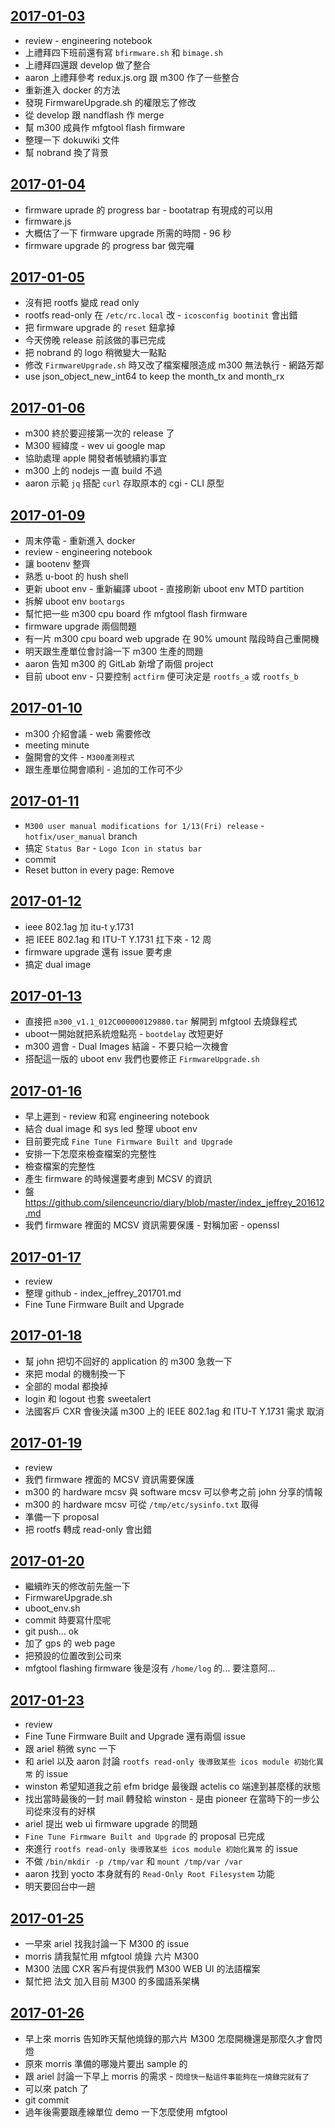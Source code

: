 
[2017-01-03](https://github.com/silenceuncrio/diary/wiki/20170103_jeffrey)
---
- review - engineering notebook
- 上禮拜四下班前還有寫 `bfirmware.sh` 和 `bimage.sh`
- 上禮拜四還跟 develop 做了整合
- aaron 上禮拜參考 redux.js.org 跟 m300 作了一些整合
- 重新進入 docker 的方法
- 發現 FirmwareUpgrade.sh 的權限忘了修改
- 從 develop 跟 nandflash 作 merge
- 幫 m300 成員作 mfgtool flash firmware
- 整理一下 dokuwiki 文件
- 幫 nobrand 換了背景

[2017-01-04](https://github.com/silenceuncrio/diary/wiki/20170104_jeffrey)
---
- firmware uprade 的 progress bar - bootatrap 有現成的可以用
- firmware.js
- 大概估了一下 firmware upgrade 所需的時間 - 96 秒
- firmware upgrade 的 progress bar 做完囉

[2017-01-05](https://github.com/silenceuncrio/diary/wiki/20170105_jeffrey)
---
- 沒有把 rootfs 變成 read only
- rootfs read-only 在 `/etc/rc.local` 改 - `icosconfig bootinit` 會出錯
- 把 firmware upgrade 的 `reset` 鈕拿掉
- 今天傍晚 release 前該做的事已完成
- 把 nobrand 的 logo 稍微變大一點點
- 修改 `FirmwareUpgrade.sh` 時又改了檔案權限造成 m300 無法執行 - 網路芳鄰
- use json_object_new_int64 to keep the month_tx and month_rx

[2017-01-06](https://github.com/silenceuncrio/diary/wiki/20170106_jeffrey)
---
- m300 終於要迎接第一次的 release 了
- M300 經緯度 - wev ui google map
- 協助處理 apple 開發者帳號續約事宜
- m300 上的 nodejs 一直 build 不過
- aaron 示範 `jq` 搭配 `curl` 存取原本的 cgi - CLI 原型

[2017-01-09](https://github.com/silenceuncrio/diary/wiki/20170109_jeffrey)
---
- 周末停電 - 重新進入 docker
- review - engineering notebook
- 讓 bootenv 整齊
- 熟悉 u-boot 的 hush shell
- 更新 uboot env - 重新編譯 uboot - 直接刷新 uboot env MTD partition
- 拆解 uboot env `bootargs`
- 幫忙把一些 m300 cpu board 作 mfgtool flash firmware
- firmware upgrade 兩個問題
- 有一片 m300 cpu board web upgrade 在 90% umount 階段時自己重開機
- 明天跟生產單位會討論一下 m300 生產的問題
- aaron 告知 m300 的 GitLab 新增了兩個 project
- 目前 uboot env - 只要控制 `actfirm` 便可決定是 `rootfs_a` 或 `rootfs_b`

[2017-01-10](https://github.com/silenceuncrio/diary/wiki/20170110_jeffrey)
---
- m300 介紹會議 - web 需要修改
- meeting minute
- 盤開會的文件 - `M300產測程式`
- 跟生產單位開會順利 - 追加的工作可不少

[2017-01-11](https://github.com/silenceuncrio/diary/wiki/20170111_jeffrey)
---
- `M300 user manual modifications for 1/13(Fri) release` - `hotfix/user_manual` branch
- 搞定 `Status Bar` - `Logo Icon in status bar`
- commit
- Reset button in every page: Remove

[2017-01-12](https://github.com/silenceuncrio/diary/wiki/20170112_jeffrey)
---
- ieee 802.1ag 加 itu-t y.1731
- 把 IEEE 802.1ag 和 ITU-T Y.1731 扛下來 - 12 周
- firmware upgrade 還有 issue 要考慮
- 搞定 dual image

[2017-01-13](https://github.com/silenceuncrio/diary/wiki/20170113_jeffrey)
---
- 直接把 `m300_v1.1_012C000000129880.tar` 解開到 mfgtool 去燒錄程式
- uboot一開始就把系統燈點亮 - `bootdelay` 改短更好
- m300 週會 - Dual Images 結論 - 不要只給一次機會
- 搭配這一版的 uboot env 我們也要修正 `FirmwareUpgrade.sh`

[2017-01-16](https://github.com/silenceuncrio/diary/wiki/20170116_jeffrey)
---
- 早上遲到 - review 和寫 engineering notebook
- 結合 dual image 和 sys led 整理 uboot env
- 目前要完成 `Fine Tune Firmware Built and Upgrade`
- 安排一下怎麼來檢查檔案的完整性
- 檢查檔案的完整性
- 產生 firmware 的時候還要考慮到 MCSV 的資訊
- 盤 https://github.com/silenceuncrio/diary/blob/master/index_jeffrey_201612.md
- 我們 firmware 裡面的 MCSV 資訊需要保護 - 對稱加密 - openssl

[2017-01-17](https://github.com/silenceuncrio/diary/wiki/20170117_jeffrey)
---
- review
- 整理 github - index_jeffrey_201701.md
- Fine Tune Firmware Built and Upgrade

[2017-01-18](https://github.com/silenceuncrio/diary/wiki/20170118_jeffrey)
---
- 幫 john 把切不回好的 application 的 m300 急救一下
- 來把 modal 的機制換一下
- 全部的 modal 都換掉
- login 和 logout 也套 sweetalert
- 法國客戶 CXR 會後決議 m300 上的 IEEE 802.1ag 和 ITU-T Y.1731 需求 取消

[2017-01-19](https://github.com/silenceuncrio/diary/wiki/20170119_jeffrey)
---
- review
- 我們 firmware 裡面的 MCSV 資訊需要保護
- m300 的 hardware mcsv 與 software mcsv 可以參考之前 john 分享的情報
- m300 的 hardware mcsv 可從 `/tmp/etc/sysinfo.txt` 取得
- 準備一下 proposal
- 把 rootfs 轉成 read-only 會出錯

[2017-01-20](https://github.com/silenceuncrio/diary/wiki/20170120_jeffrey)
---
- 繼續昨天的修改前先盤一下
- FirmwareUpgrade.sh
- uboot_env.sh
- commit 時要寫什麼呢
- git push... ok
- 加了 gps 的 web page
- 把預設的位置改到公司來
- mfgtool flashing firmware 後是沒有 `/home/log` 的... 要注意阿...

[2017-01-23](https://github.com/silenceuncrio/diary/wiki/20170123_jeffrey)
---
- review
- Fine Tune Firmware Built and Upgrade 還有兩個 issue
- 跟 ariel 稍微 sync 一下
- 和 ariel 以及 aaron 討論 `rootfs read-only 後導致某些 icos module 初始化異常` 的 issue
- winston 希望知道我之前 efm bridge 最後跟 actelis co 端達到甚麼樣的狀態
- 找出當時最後的一封 mail 轉發給 winston - 是由 pioneer 在當時下的一步公司從來沒有的好棋
- ariel 提出 web ui firmware upgrade 的問題
- `Fine Tune Firmware Built and Upgrade` 的 proposal 已完成
- 來進行 `rootfs read-only 後導致某些 icos module 初始化異常` 的 issue
- 不做 `/bin/mkdir -p /tmp/var` 和 `mount /tmp/var /var`
- aaron 找到 yocto 本身就有的 `Read-Only Root Filesystem` 功能
- 明天要回台中一趟

[2017-01-25](https://github.com/silenceuncrio/diary/wiki/20170125_jeffrey)
---
- 一早來 ariel 找我討論一下 M300 的 issue
- morris 請我幫忙用 mfgtool 燒錄 六片 M300
- M300 法國 CXR 客戶有提供我們 M300 WEB UI 的法語檔案
- 幫忙把 法文 加入目前 M300 的多國語系架構

[2017-01-26](https://github.com/silenceuncrio/diary/wiki/20170126_jeffrey)
---
- 早上來 morris 告知昨天幫他燒錄的那六片 M300 怎麼開機還是那麼久才會閃燈
- 原來 morris 準備的哪幾片要出 sample 的
- 跟 ariel 討論一下早上 morris 的需求 - `閃燈快一點這件事能夠在一燒錄完就有了`
- 可以來 patch 了
- git commit
- 過年後需要跟產線單位 demo 一下怎麼使用 mfgtool

